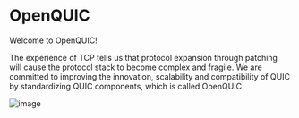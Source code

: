 # OpenQUIC

Welcome to OpenQUIC!

The experience of TCP tells us that protocol expansion through patching will cause the protocol stack to become complex and fragile. We are committed to improving the innovation, scalability and compatibility of QUIC by standardizing QUIC components, which is called OpenQUIC.

![image](https://github.com/OpenQUIC/OpenQUIC/blob/master/docs/arch.png)

